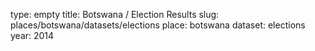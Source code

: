 type: empty
title: Botswana / Election Results
slug: places/botswana/datasets/elections
place: botswana
dataset: elections
year: 2014
